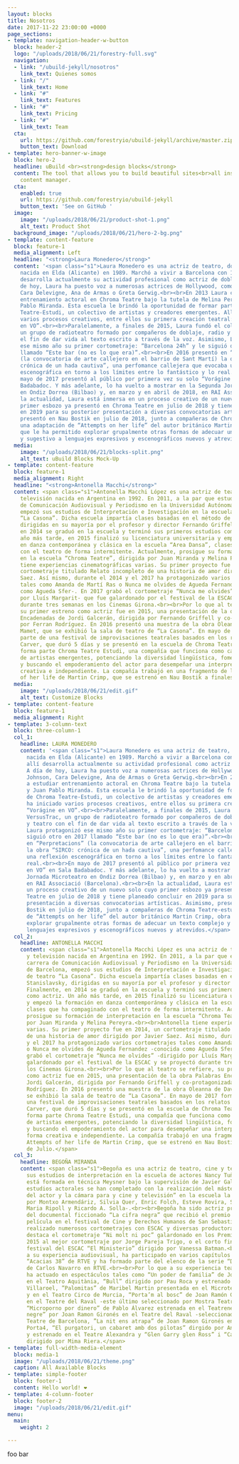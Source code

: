 ```yaml
---
layout: blocks
title: Nosotros
date: 2017-11-22 23:00:00 +0000
page_sections:
- template: navigation-header-w-button
  block: header-2
  logo: "/uploads/2018/06/21/forestry-full.svg"
  navigation:
  - link: "/ubuild-jekyll/nosotros"
    link_text: Quienes somos
  - link: "/"
    link_text: Home
  - link: "#"
    link_text: Features
  - link: "#"
    link_text: Pricing
  - link: "#"
    link_text: Team
  cta:
    url: https://github.com/forestryio/ubuild-jekyll/archive/master.zip
    button_text: Download
- template: hero-banner-w-image
  block: hero-2
  headline: uBuild <br><strong>design blocks</strong>
  content: The tool that allows you to build beautiful sites<br>all inside Forestry's
    content manager.
  cta:
    enabled: true
    url: https://github.com/forestryio/ubuild-jekyll
    button_text: 'See on GitHub '
  image:
    image: "/uploads/2018/06/21/product-shot-1.png"
    alt_text: Product Shot
  background_image: "/uploads/2018/06/21/hero-2-bg.png"
- template: content-feature
  block: feature-1
  media_alignment: Left
  headline: "<strong>Laura Monedero</strong>"
  content: '<span class="s1">Laura Monedero es una actriz de teatro, doblaje y locutora,
    nacida en Elda (Alicante) en 1989. Marchó a vivir a Barcelona con 19 años y allí
    desarrolla actualmente su actividad profesional como actriz de doblaje. A día
    de hoy, Laura ha puesto voz a numerosas actrices de Hollywood, como Dakota Johnson,
    Cara Delevigne, Ana de Armas o Greta Gerwig.<br><br>En 2013 Laura comenzó a estudiar
    entrenamiento actoral en Chroma Teatre bajo la tutela de Melina Pereyra y Juan
    Pablo Miranda. Esta escuela le brindó la oportunidad de formar parte de Chroma
    Teatre-Estudi, un colectivo de artistas y creadores emergentes. Allí ha iniciado
    varios procesos creativos, entre ellos su primera creación teatral: “Vorágine
    en VO”.<br><br>Paralelamente, a finales de 2015, Laura fundó el colectivo VersusTrac,
    un grupo de radioteatro formado por compañeros de doblaje, radio y teatro con
    el fin de dar vida al texto escrito a través de la voz. Asimismo, Laura protagonizó
    ese mismo año su primer cortometraje: “Barcelona 24h” y le siguió otro en 2017
    llamado “Este bar (no es lo que era)”.<br><br>En 2016 presentó en “Perpretacions”
    (la convocatoria de arte callejero en el barrio de Sant Martí) la obra “SIRCO:
    crónica de un hada cautiva”, una perfomance callejera que evocaba una reflexión
    escenográfica en torno a los límites entre lo fantástico y lo real.<br><br>En
    mayo de 2017 presentó al público por primera vez su solo “Vorágine en VO” en Sala
    Badabadoc. Y más adelante, lo ha vuelto a mostrar en la Segunda Jornada Microteatro
    en Ondiz Dorrea (Bilbao) y, en marzo y en abril de 2018, en RAI Associació (Barcelona).<br><br>En
    la actualidad, Laura está inmersa en un proceso creativo de un nuevo solo cuyo
    primer esbozo ya presentó en Chroma Teatre en julio de 2018 y tiene planeado concluir
    en 2019 para su posterior presentación a diversas convocatorias artísticas. Asimismo,
    presentó en Nau Bostik en julio de 2018, junto a compañeras de Chroma Teatre-estudi
    una adaptación de “Attempts on her life” del autor británico Martin Crimp, obra
    que le ha permitido explorar grupalmente otras formas de adecuar un texto complejo
    y sugestivo a lenguajes expresivos y escenográficos nuevos y atrevidos.</span>'
  media:
    image: "/uploads/2018/06/21/blocks-split.png"
    alt_text: uBuild Blocks Mock-Up
- template: content-feature
  block: feature-1
  media_alignment: Right
  headline: "<strong>Antonella Macchi</strong>"
  content: <span class="s1">Antonella Macchi López es una actriz de teatro, cine y
    televisión nacida en Argentina en 1992. En 2011, a la par que estudiaba la carrera
    de Comunicación Audiovisual y Periodismo en la Universidad Autónoma de Barcelona,
    empezó sus estudios de Interpretación e Investigación en la escuela de teatro
    “La Casona”. Dicha escuela impartía clases basadas en el método de Stanislavsky,
    dirigidas en su mayoría por el profesor y director Fernando Griffell. Finalmente,
    en 2014 se graduó en la escuela y terminó sus primeros estudios como actriz. Un
    año más tarde, en 2015 finalizó su licenciatura universitaria y empezó la formación
    en danza contemporánea y clásica en la escuela “Area Dansa”, clases que ha compaginado
    con el teatro de forma intermitente. Actualmente, prosigue su formación de interpretación
    en la escuela “Chroma Teatre”, dirigida por Juan Miranda y Melina Pereyra.<br><br>Antonella
    tiene experiencias cinematográficas varias. Su primer proyecto fue en 2014, un
    cortometraje titulado Relato incompleto de una historia de amor dirigido por Javier
    Saez. Así mismo, durante el 2014 y el 2017 ha protagonizado varios cortometrajes
    tales como Amanda de Martí Ras o Nunca me olvides de Agueda Fernandez -conocida
    como Agueda Sfer-. En 2017 grabó el cortometraje “Nunca me olvides” -dirigido
    por Lluís Margarit- que fue galardonado por el festival de la ESCAC y se proyectó
    durante tres semanas en los Cinemas Girona.<br><br>Por lo que al teatro se refiere,
    su primer estreno como actriz fue en 2015, una presentación de la obra Palabras
    Encadenadas de Jordi Galcerán, dirigida por Fernando Griffell y co-protagonizada
    por Ferran Rodríguez. En 2016 presentó una muestra de la obra Oleanna de David
    Mamet, que se exhibió la sala de teatro de “La Casona”. En mayo de 2017 formó
    parte de una festival de improvisaciones teatrales basados en los relatos de Raymond
    Carver, que duró 5 días y se presentó en la escuela de Chroma Teatre. Actualmente
    forma parte Chroma Teatre Estudi, una compañía que funciona como catalizadora
    de artistas emergentes, potenciando la diversidad lingüística, fomentando colaboraciones
    y buscando el empoderamiento del actor para desempeñar una interpretación de forma
    creativa e independiente. La compañía trabajó en una fragmento de la obra Attempts
    of her life de Martin Crimp, que se estrenó en Nau Bostik a finales de Julio.</span>
  media:
    image: "/uploads/2018/06/21/edit.gif"
    alt_text: Customize Blocks
- template: content-feature
  block: feature-1
  media_alignment: Right
- template: 3-column-text
  block: three-column-1
  col_1:
    headline: LAURA MONEDERO
    content: '<span class="s1">Laura Monedero es una actriz de teatro, doblaje y locutora,
      nacida en Elda (Alicante) en 1989. Marchó a vivir a Barcelona con 19 años y
      allí desarrolla actualmente su actividad profesional como actriz de doblaje.&nbsp;
      A día de hoy, Laura ha puesto voz a numerosas actrices de Hollywood, como Dakota
      Johnson, Cara Delevigne, Ana de Armas o Greta Gerwig.<br><br>En 2013 Laura comenzó
      a estudiar entrenamiento actoral en Chroma Teatre bajo la tutela de Melina Pereyra
      y Juan Pablo Miranda. Esta escuela le brindó la oportunidad de formar parte
      de Chroma Teatre-Estudi, un colectivo de artistas y creadores emergentes. Allí
      ha iniciado varios procesos creativos, entre ellos su primera creación teatral:
      “Vorágine en VO”.<br><br>Paralelamente, a finales de 2015, Laura fundó el colectivo
      VersusTrac, un grupo de radioteatro formado por compañeros de doblaje, radio
      y teatro con el fin de dar vida al texto escrito a través de la voz. Asimismo,
      Laura protagonizó ese mismo año su primer cortometraje: “Barcelona 24h” y le
      siguió otro en 2017 llamado “Este bar (no es lo que era)”.<br><br>En 2016 presentó
      en “Perpretacions” (la convocatoria de arte callejero en el barrio de Sant Martí)
      la obra “SIRCO: crónica de un hada cautiva”, una perfomance callejera que evocaba
      una reflexión escenográfica en torno a los límites entre lo fantástico y lo
      real.<br><br>En mayo de 2017 presentó al público por primera vez su solo “Vorágine
      en VO” en Sala Badabadoc. Y más adelante, lo ha vuelto a mostrar en la Segunda
      Jornada Microteatro en Ondiz Dorrea (Bilbao) y, en marzo y en abril de 2018,
      en RAI Associació (Barcelona).<br><br>En la actualidad, Laura está inmersa en
      un proceso creativo de un nuevo solo cuyo primer esbozo ya presentó en Chroma
      Teatre en julio de 2018 y tiene planeado concluir en 2019 para su posterior
      presentación a diversas convocatorias artísticas. Asimismo, presentó en Nau
      Bostik en julio de 2018, junto a compañeras de Chroma Teatre-estudi una adaptación
      de “Attempts on her life” del autor británico Martin Crimp, obra que le ha permitido
      explorar grupalmente otras formas de adecuar un texto complejo y sugestivo a
      lenguajes expresivos y escenográficos nuevos y atrevidos.</span>'
  col_2:
    headline: ANTONELLA MACCHI
    content: <span class="s1">Antonella Macchi López es una actriz de teatro, cine
      y televisión nacida en Argentina en 1992. En 2011, a la par que estudiaba la
      carrera de Comunicación Audiovisual y Periodismo en la Universidad Autónoma
      de Barcelona, empezó sus estudios de Interpretación e Investigación en la escuela
      de teatro “La Casona”. Dicha escuela impartía clases basadas en el método de
      Stanislavsky, dirigidas en su mayoría por el profesor y director Fernando Griffell.
      Finalmente, en 2014 se graduó en la escuela y terminó sus primeros estudios
      como actriz. Un año más tarde, en 2015 finalizó su licenciatura universitaria
      y empezó la formación en danza contemporánea y clásica en la escuela “Area Dansa”,
      clases que ha compaginado con el teatro de forma intermitente. Actualmente,
      prosigue su formación de interpretación en la escuela “Chroma Teatre”, dirigida
      por Juan Miranda y Melina Pereyra.<br><br>Antonella tiene experiencias cinematográficas
      varias. Su primer proyecto fue en 2014, un cortometraje titulado Relato incompleto
      de una historia de amor dirigido por Javier Saez. Así mismo, durante el 2014
      y el 2017 ha protagonizado varios cortometrajes tales como Amanda de Martí Ras
      o Nunca me olvides de Agueda Fernandez -conocida como Agueda Sfer-. En 2017
      grabó el cortometraje “Nunca me olvides” -dirigido por Lluís Margarit- que fue
      galardonado por el festival de la ESCAC y se proyectó durante tres semanas en
      los Cinemas Girona.<br><br>Por lo que al teatro se refiere, su primer estreno
      como actriz fue en 2015, una presentación de la obra Palabras Encadenadas de
      Jordi Galcerán, dirigida por Fernando Griffell y co-protagonizada por Ferran
      Rodríguez. En 2016 presentó una muestra de la obra Oleanna de David Mamet, que
      se exhibió la sala de teatro de “La Casona”. En mayo de 2017 formó parte de
      una festival de improvisaciones teatrales basados en los relatos de Raymond
      Carver, que duró 5 días y se presentó en la escuela de Chroma Teatre. Actualmente
      forma parte Chroma Teatre Estudi, una compañía que funciona como catalizadora
      de artistas emergentes, potenciando la diversidad lingüística, fomentando colaboraciones
      y buscando el empoderamiento del actor para desempeñar una interpretación de
      forma creativa e independiente. La compañía trabajó en una fragmento de la obra
      Attempts of her life de Martin Crimp, que se estrenó en Nau Bostik a finales
      de Julio.</span>
  col_3:
    headline: BEGOÑA MIRANDA
    content: <span class="s1">Begoña es una actriz de teatro, cine y televisión. Realizó
      sus estudios de interpretación en la escuela de actores Nancy Tuñon. Además
      está formada en técnica Meysner bajo la supervisión de Javier Galitó-Cava. Sus
      estudios actorales se han completado con la realización del máster “Trabajo
      del actor y la cámara para y cine y televisión” en la escuela la Bobina -dirigido
      por Montxo Armendáriz, Silvia Quer, Enric Folch, Esteve Rovira, Santiago Zannou,
      Maria Ripoll y Ricardo A. Solla-.<br><br>Begoña ha sido actriz protagonista
      del documental ficcionado “La cifra negra” que recibió el premio a la mejor
      película en el festival de Cine y Derechos Humanos de San Sebastián 2018. Ha
      realizado numerosos cortometrajes con ESCAC y diversas productoras. Entre ellos
      destaca el cortometraje “Ni molt ni poc” galardonado en los Premio Aspasios
      2015 al mejor cortometraje por Jorge Pareja Trigo, o el corto finalista del
      festival del ESCAC “El Ministerio” dirigido por Vanessa Batman.<br><br>En cuanto
      a su experiencia audiovisual, ha participado en varios capítulos de la serie
      “Acacias 38” de RTVE y ha formado parte del elenco de la serie “Derecho a Soñar”
      de Carlos Navarro en RTVE.<br><br>Por lo que a su experiencia teatral se refiere,
      ha actuado en espectáculos tales como “Un poder de familia” de Joan Ramon Gironés
      en el Teatro Aquitània, “Bull” dirigido por Pau Roca y estrenado en la sala
      Villaroel, ”Palomitas” de Maribel Martin presentada en el Microteatre de Barcelona
      y en el Teatro Circo de Murcia, “Porta’m al bosc” de Joan Ramón Gironés estrenada
      en el Teatre del Raval -este último seleccionado por Mostra Teatre de Barcelona-,
      “Microporno por dinero” de Pablo Álvarez estrenada en el Teatreneu, “Tot és
      negre” por Joan Ramon Gironés en el Teatre del Raval -seleccionada por Mostra
      Teatre de Barcelona, ”La nit ens atrapa” de Joan Ramon Gironés en el Teatre
      Porta4, “El purgatori, un cabaret amb dos pilotas” dirgido por Angel Miralles
      y estrenado en el Teatre Alexandra y “Glen Garry glen Ross” i “Carta d’una desconeguda”
      dirigido por Mima Riera.</span>
- template: full-width-media-element
  block: media-1
  image: "/uploads/2018/06/21/theme.png"
  caption: All Available Blocks
- template: simple-footer
  block: footer-1
  content: Hello world! ❤︎
- template: 4-column-footer
  block: footer-2
  image: "/uploads/2018/06/21/edit.gif"
menu:
  main:
    weight: 2

---
```

foo bar